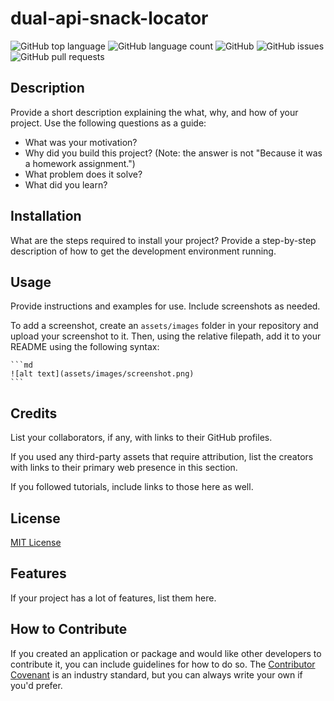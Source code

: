 # dual-api-snack-locator

![GitHub top language](https://img.shields.io/github/languages/top/antced/dual-api-snack-locator?color=%237aa2f7&logo=HTML5&logoColor=%237aa2f7)
![GitHub language count](https://img.shields.io/github/languages/count/antced/dual-api-snack-locator?color=%237aa2f7)
![GitHub](https://img.shields.io/github/license/antced/dual-api-snack-locator?color=%237aa2f7)
![GitHub issues](https://img.shields.io/github/issues/antced/dual-api-snack-locator?color=%237aa2f7)
![GitHub pull requests](https://img.shields.io/github/issues-pr/antced/dual-api-snack-locator?color=%237aa2f7)

## Description

Provide a short description explaining the what, why, and how of your project. Use the following questions as a guide:

- What was your motivation?
- Why did you build this project? (Note: the answer is not "Because it was a homework assignment.")
- What problem does it solve?
- What did you learn?

## Installation

What are the steps required to install your project? Provide a step-by-step description of how to get the development environment running.

## Usage

Provide instructions and examples for use. Include screenshots as needed.

To add a screenshot, create an `assets/images` folder in your repository and upload your screenshot to it. Then, using the relative filepath, add it to your README using the following syntax:

    ```md
    ![alt text](assets/images/screenshot.png)
    ```

## Credits

List your collaborators, if any, with links to their GitHub profiles.

If you used any third-party assets that require attribution, list the creators with links to their primary web presence in this section.

If you followed tutorials, include links to those here as well.

## License

[MIT License](./license)

## Features

If your project has a lot of features, list them here.

## How to Contribute

If you created an application or package and would like other developers to contribute it, you can include guidelines for how to do so. The [Contributor Covenant](https://www.contributor-covenant.org/) is an industry standard, but you can always write your own if you'd prefer.
